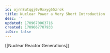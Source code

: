 ```yaml
---
id: ojrn8utqgj0v9xxyg65zrok
title: Nuclear Power a Very Short Introduction
desc: ''
updated: 1709670063716
created: 1709667707933
isDir: false
---
```

[[Nuclear Reactor Generations]]